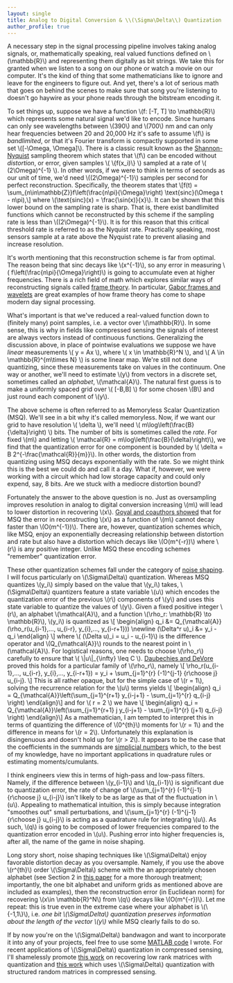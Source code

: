 ```yaml
---
layout: single
title: Analog to Digital Conversion & \\(\Sigma\Delta\\) Quantization
author_profile: true
---
```


A necessary step in the signal processing pipeline involves taking analog signals, or, mathematically speaking,
real valued functions defined on \\(\mathbb{R}\\) and representing them digitally as bit strings. We take this for
granted when we listen to a song on our phone or watch a movie on our computer. It's the kind of thing that some mathematicians
like to ignore and leave for the engineers to figure out. And yet, there's a lot of serious math that goes on
behind the scenes to make sure that song you're listening to doesn't go haywire as your phone reads through the bitstream
encoding it.

To set things up, suppose we have a function \\(f: [-T, T] \to \mathbb{R}\\) which represents 
some natural signal we'd like to encode. Since humans can only see wavelengths between
\\(390\\) and \\(700\\) nm and can only hear frequencies between 20 and 20,000 Hz it's safe
to assume \\(f\\) is *bandlimited*, or that it's Fourier transform is compactly supported
in some set \\([-\Omega, \Omega]\\). There is a classic result known as the [Shannon-Nyquist](https://en.wikipedia.org/wiki/Nyquist%E2%80%93Shannon_sampling_theorem) 
sampling theorem which states that \\(f\\) can be encoded without *distortion*, or error, given samples
\\( \\{f(x\_i)\\} \\) sampled at a rate of \\( (2\Omega)^{-1} \\). In other words, if we were to think in terms of
seconds as our unit of time, we'd need \\((2\Omega)^{-1}\\) samples per second for perfect reconstruction. Specifically, the theorem
states that
\\[f(t) = \sum_{n\in\mathbb{Z}}f\left(\frac{n\pi}{\Omega}\right) \text{sinc}(\Omega t - n\pi),\\]
where \\(\text{sinc}(x) = \frac{\sin(x)}{x}\\). It can be shown that this lower bound on the sampling
rate is sharp. That is, there exist bandlimited functions which cannot be reconstructed by this scheme if the sampling
rate is less than \\((2\Omega)^{-1}\\). It is for this reason that this critical threshold rate is referred to as the
Nyquist rate. Practically speaking, most sensors sample at a rate above the Nyquist rate to prevent aliasing and increase resolution.

It's worth mentioning that this reconstruction scheme is far from optimal. The reason being that
sinc decays like \\(x^{-1}\\), so any error in measuring \\( f\left(\frac{n\pi}{\Omega}\right)\\)
is going to accumulate even at higher frequencies. There is a rich field of math which explores similar
ways of reconstructing signals called [frame theory](https://en.wikipedia.org/wiki/Frame_(linear_algebra)).
In particular, [Gabor frames and wavelets](https://en.wikipedia.org/wiki/Overcompleteness) are great examples of how frame theory has come to shape
modern day signal processing.

What's important is that we've reduced a real-valued function down to (finitely many) point
samples, i.e. a vector over \\(\mathbb{R}\\). In some sense, this is why in fields like compressed
sensing the signals of interest are always vectors instead of continuous functions. Generalizing the discussion above,
in place of pointwise evaluations we suppose we have *linear* measurements \\( y = Ax \\), where
\\( x \in \mathbb{R}^N \\), and \\( A \in \mathbb{R}^{m\times N} \\) is some linear map. 
We're still not done quantizing, since these measurements take on values
in the continuum. One way or another, we'll need to estimate \\(y\\) from vectors in a discrete set, sometimes
called an *alphabet*, \\(\mathcal{A}\\). The natural first guess is to make a uniformly spaced grid over
\\( [-B,B] \\) for some chosen \\(B\\) and just round each component of \\(y\\).

The above scheme is often referred to as Memoryless Scalar Quantization (MSQ). We'll see in a bit why it's called memoryless. 
Now, if we want our grid to have resolution \\( \delta \\), we'll need \\( m\log\left(\frac{B}{\delta}\right) \\) bits.
The number of bits is sometimes called the *rate*. For fixed \\(m\\) and letting \\( \mathcal{R} = m\log\left(\frac{B}{\delta}\right)\\), we find
that the quantization error for one component is bounded by \\( \delta = B 2^{-\frac{\mathcal{R}}{m}}\\). In other words, the distortion from quantizing using MSQ decays
exponentially with the rate. So we might think this is the best we could do and call it a day. What if, however, we were working
with a circuit which had low storage capacity and could only expend, say, 8 bits. Are we stuck with a mediocre distortion bound?

Fortunately the answer to the above question is no. Just as oversampling improves resolution in analog to digital conversion 
increasing \\(m\\) will lead to lower distortion in recovering \\(x\\). [Goyal and coauthors showed](http://ieeexplore.ieee.org/abstract/document/650985/) 
that for MSQ the error in reconstructing \\(x\\) as a function of \\(m\\) cannot decay faster than \\(O(m^{-1})\\). There are, however, quantization schemes which, like MSQ, enjoy
an exponentially decreasing relationship between distortion and rate but also have a distortion which decays like \\(O(m^{-r})\\) where
\\(r\\) is any positive integer. Unlike MSQ these encoding schemes "remember" quantization error.

These other quantization schemes fall under the category of [noise shaping](https://en.wikipedia.org/wiki/Noise_shaping).
I will focus particularly on \\(\Sigma\Delta\\) quantization. Whereas MSQ quantizes \\(y\_i\\) simply based on the value
that \\(y\_i\\) takes, \\(\Sigma\Delta\\) quantizers feature a state variable \\(u\\) which encodes the quantization
error of the previous \\(r\\) components of \\(y\\) and uses this state variable to quantize the values of \\(y\\).
Given a fixed positive integer \\(r\\), an alphabet \\(\mathcal{A}\\), and a function \\(\rho\_r: \mathbb{R} \to \mathbb{R}\\),
\\(y\_i\\) is quantized as
\\[ \begin{align}
q\_i &= Q\_{\mathcal{A}}(\rho\_r(u\_{i-1},..., u\_{i-r}, y\_{i},..., y\_{i-r+1})) \newline
(\Delta^r u)\_i &= y\_i - q\_i 
\end{align}
\\]
where \\( (\Delta u)\_i = u\_i - u\_{i-1}\\) is the difference operator and \\(Q\_{\mathcal{A}}\\) rounds to the nearest
point in \\(\mathcal{A}\\). For logistical reasons, one needs to choose \\(\rho\_r\\) carefully to ensure that 
\\( \\|u\\|\_{\infty} \leq C \\). [Daubechies and DeVore](https://services.math.duke.edu/~ingrid/publications/annals-v158-n2-p09.pdf)
proved this holds for a particular family of \\(\rho\_r\\), namely
\\[ \rho\_r(u\_{i-1},..., u\_{i-r}, y\_{i},..., y\_{i-r+1}) = y\_i + \sum\_{j=1}^{r} (-1)^{j-1} {r\choose j} u\_{i-j}. \\]
This is all rather opaque, but for the simple case of \\(r = 1\\), solving the recurrence relation for the \\(u\\) terms
yields
\\[ \begin{align}
q\_i = Q\_{\mathcal{A}}\left(\sum\_{j=1}^{r+1} y\_{i-j+1} - \sum\_{j=1}^{r} q\_{i-j} \right)
\end{align}\\]
and for \\( r = 2 \\) we have
\\[ \begin{align}
q\_i = Q\_{\mathcal{A}}\left(\sum\_{j=1}^{r+1} j y\_{i-j+1} - \sum\_{j=1}^{r} (j+1) q\_{i-j} \right)
\end{align}\\]
As a mathematician, I am tempted to interpret this in terms of quantizing the difference of \\(0^{th}\\)
moments for \\(r = 1\\) and the difference in means for \\(r = 2\\). Unfortunately this explanation is disingenuous
and doesn't hold up for \\(r > 2\\). It appears to be the case that the coefficients in the summands are 
[simplicial numbers](http://oeis.org/wiki/Simplicial_polytopic_numbers) which, to the best of my knowledge, have no
important applications in quadrature rules or estimating moments/cumulants. 

I think engineers view this in terms of high-pass and low-pass filters. Namely, if the difference between \\(y\_{i-1}\\) 
and \\(q_{i-1}\\) is significant due to quantization error, the rate of change of \\(\sum\_{j=1}^{r} (-1)^{j-1} {r\choose j} u\_{i-j}\\) isn't likely
to be as large as that of the fluctuation in \\(u\\). Appealing to mathematical intuition, this is simply because integration
"smoothes out" small perturbations, and \\(\sum\_{j=1}^{r} (-1)^{j-1} {r\choose j} u\_{i-j}\\) is acting as a quadrature rule for integrating \\(u\\). As such, \\(q\\)
is going to be composed of lower frequencies compared to the quantization error encoded in \\(u\\). Pushing error into higher frequencies is, after all,
the name of the game in noise shaping.

Long story short, noise shaping techniques like \\(\Sigma\Delta\\) enjoy favorable distortion decay
as you oversample. Namely, if you use the above \\(r^{th}\\) order \\(\Sigma\Delta\\) scheme with the an appropriately chosen alphabet
(see Section 2 in [this paper](https://arxiv.org/pdf/1306.4549.pdf) for a more thorough treatment; importantly, the one bit alphabet and uniform grids
as mentioned above are included as examples), then the reconstruction
error (in Euclidean norm) for recovering \\(x\in \mathbb{R}^N\\) from \\(q\\) decays like \\(O(m^{-r})\\). 
Let me repeat: this is true even in the extreme case where your alphabet is \\(\\{-1,1\\}\\), i.e. 
*one bit \\(\Sigma\Delta\\) quantization preserves information 
about the length of the vector \\(y\\)* while MSQ clearly fails to do so.

If by now you're on the \\(\Sigma\Delta\\) bandwagon and want to incorporate it into any of your projects, feel free to use some 
[MATLAB code](https://github.com/elybrand/SigmaDelta) I wrote. For recent applications of \\(\Sigma\Delta\\) quantization
in compressed sensing, I'll shamelessly promote [this work](https://arxiv.org/abs/1709.09803) on recovering low rank matrices with quantization 
and [this work](https://arxiv.org/abs/1801.08639) which uses \\(\Sigma\Delta\\) quantization with structured random matrices in compressed sensing.